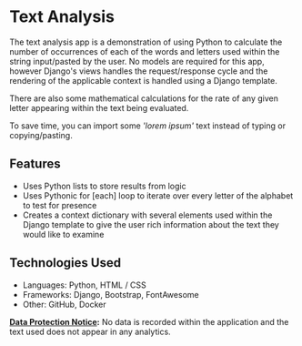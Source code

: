 # Text Analysis

The text analysis app is a demonstration of using Python to calculate the number of occurrences of each of the words and letters used within the string input/pasted by the user. No models are required for this app, however Django's views handles the request/response cycle and the rendering of the applicable context is handled using a Django template.

There are also some mathematical calculations for the rate of any given letter appearing within the text being evaluated.

To save time, you can import some _'lorem ipsum'_ text instead of typing or copying/pasting.

## Features

- Uses Python lists to store results from logic
- Uses Pythonic for [each] loop to iterate over every letter of the alphabet to test for presence
- Creates a context dictionary with several elements used within the Django template to give the user rich information about the text they would like to examine

## Technologies Used

- Languages: Python, HTML / CSS
- Frameworks: Django, Bootstrap, FontAwesome
- Other: GitHub, Docker

**<u>Data Protection Notice</u>:** No data is recorded within the application and the text used does not appear in any analytics.

